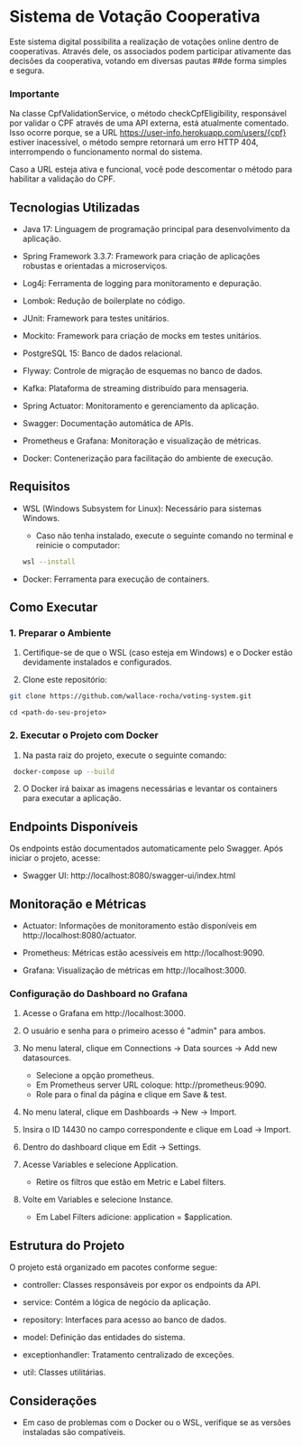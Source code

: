 # Sistema de Votação Cooperativa

Este sistema digital possibilita a realização de votações online dentro de cooperativas. Através dele, os associados podem participar ativamente das decisões da cooperativa, votando em diversas pautas ##de forma simples e segura.

### Importante
Na classe CpfValidationService, o método checkCpfEligibility, responsável por validar o CPF através de uma API externa, está atualmente comentado. Isso ocorre porque, se a URL https://user-info.herokuapp.com/users/{cpf} estiver inacessível, o método sempre retornará um erro HTTP 404, interrompendo o funcionamento normal do sistema.

Caso a URL esteja ativa e funcional, você pode descomentar o método para habilitar a validação do CPF.

## Tecnologias Utilizadas

* Java 17: Linguagem de programação principal para desenvolvimento da aplicação.

* Spring Framework 3.3.7: Framework para criação de aplicações robustas e orientadas a microserviços.

* Log4j: Ferramenta de logging para monitoramento e depuração.

* Lombok: Redução de boilerplate no código.

* JUnit: Framework para testes unitários.

* Mockito: Framework para criação de mocks em testes unitários.

* PostgreSQL 15: Banco de dados relacional.

* Flyway: Controle de migração de esquemas no banco de dados.

* Kafka: Plataforma de streaming distribuído para mensageria.

* Spring Actuator: Monitoramento e gerenciamento da aplicação.

* Swagger: Documentação automática de APIs.

* Prometheus e Grafana: Monitoração e visualização de métricas.

* Docker: Contenerização para facilitação do ambiente de execução.

## Requisitos

* WSL (Windows Subsystem for Linux): Necessário para sistemas Windows.

   * Caso não tenha instalado, execute o seguinte comando no terminal e reinicie o computador:
   ```bash
   wsl --install
   ```

* Docker: Ferramenta para execução de containers.

## Como Executar

### 1. Preparar o Ambiente

1. Certifique-se de que o WSL (caso esteja em Windows) e o Docker estão devidamente instalados e configurados.

2. Clone este repositório:

```bash
git clone https://github.com/wallace-rocha/voting-system.git
```
```
cd <path-do-seu-projeto>
```

### 2. Executar o Projeto com Docker

1. Na pasta raiz do projeto, execute o seguinte comando:
```bash
 docker-compose up --build
```
2. O Docker irá baixar as imagens necessárias e levantar os containers para executar a aplicação.

## Endpoints Disponíveis

Os endpoints estão documentados automaticamente pelo Swagger. Após iniciar o projeto, acesse:

* Swagger UI: http://localhost:8080/swagger-ui/index.html

## Monitoração e Métricas

* Actuator: Informações de monitoramento estão disponíveis em http://localhost:8080/actuator.

* Prometheus: Métricas estão acessíveis em http://localhost:9090.

* Grafana: Visualização de métricas em http://localhost:3000.

### Configuração do Dashboard no Grafana

1. Acesse o Grafana em http://localhost:3000.

2. O usuário e senha para o primeiro acesso é "admin" para ambos.

3. No menu lateral, clique em Connections -> Data sources -> Add new datasources.

   * Selecione a opção prometheus.
   * Em Prometheus server URL coloque: http://prometheus:9090.
   * Role para o final da página e clique em Save & test.

4. No menu lateral, clique em Dashboards -> New -> Import.

5. Insira o ID 14430 no campo correspondente e clique em Load -> Import.

6. Dentro do dashboard clique em Edit -> Settings. 
 
7. Acesse Variables e selecione Application.

   * Retire os filtros que estão em Metric e Label filters.

8. Volte em Variables e selecione Instance.

   * Em Label Filters adicione: application = $application.

## Estrutura do Projeto

 O projeto está organizado em pacotes conforme segue:

* controller: Classes responsáveis por expor os endpoints da API.

* service: Contém a lógica de negócio da aplicação.

* repository: Interfaces para acesso ao banco de dados.

* model: Definição das entidades do sistema.

* exceptionhandler: Tratamento centralizado de exceções.

* util: Classes utilitárias.

## Considerações

* Em caso de problemas com o Docker ou o WSL, verifique se as versões instaladas são compatíveis.